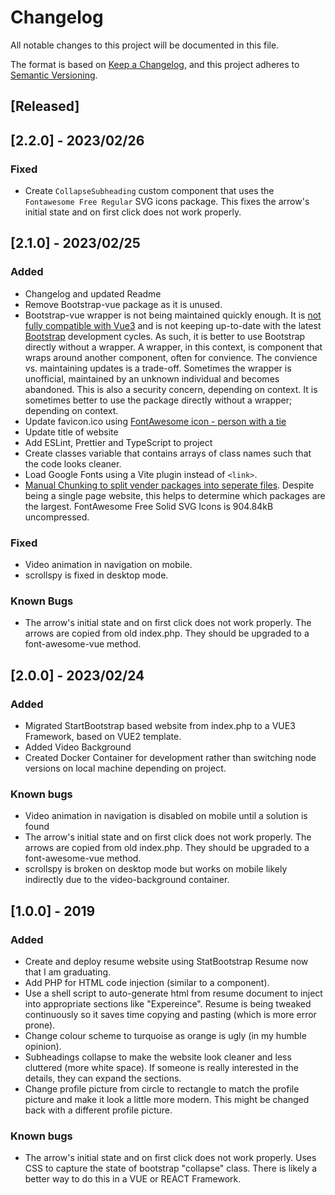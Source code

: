 # Changelog

All notable changes to this project will be documented in this file.

The format is based on [Keep a Changelog](https://keepachangelog.com/en/1.0.0/),
and this project adheres to [Semantic
Versioning](https://semver.org/spec/v2.0.0.html).

## [Released]

## [2.2.0] - 2023/02/26

### Fixed

- Create `CollapseSubheading` custom component that uses the
`Fontawesome Free Regular` SVG icons package. This fixes the arrow's initial
state and on first click does not work properly.

## [2.1.0] - 2023/02/25

### Added

- Changelog and updated Readme
- Remove Bootstrap-vue package as it is unused.
- Bootstrap-vue wrapper is not being maintained quickly enough. It is [not fully
  compatible with Vue3](https://bootstrap-vue.org/vue3) and is not keeping
  up-to-date with the latest [Bootstrap](https://getbootstrap.com/) development
  cycles. As such, it is better to use Bootstrap directly without a wrapper. A
  wrapper, in this context, is component that wraps around another component,
  often for convience. The convience vs. maintaining updates is a trade-off.
  Sometimes the wrapper is unofficial, maintained by an unknown individual and
  becomes abandoned. This is also a security concern, depending on context. It
  is sometimes better to use the package directly without a wrapper; depending
  on context.
- Update favicon.ico using [FontAwesome icon - person with a
  tie](https://fontawesome.com/icons/user-tie?s=solid&f=classic)
- Update title of website
- Add ESLint, Prettier and TypeScript to project
- Create classes variable that contains arrays of class names such that the code
  looks cleaner.
- Load Google Fonts using a Vite plugin instead of `<link>`.
- [Manual Chunking to split vender packages into seperate files](https://github.com/vitejs/vite/discussions/3894#discussioncomment-1656095). Despite being a
  single page website, this helps to determine which packages are the largest.
  FontAwesome Free Solid SVG Icons is 904.84kB uncompressed.

### Fixed

- Video animation in navigation on mobile.
- scrollspy is fixed in desktop mode.

### Known Bugs

- The arrow's initial state and on first click does not work properly. The
  arrows are copied from old index.php. They should be upgraded to a
  font-awesome-vue method.

## [2.0.0] - 2023/02/24

### Added

- Migrated StartBootstrap based website from index.php to a VUE3 Framework,
  based on VUE2 template.
- Added Video Background
- Created Docker Container for development rather than switching node versions
  on local machine depending on project.

### Known bugs

- Video animation in navigation is disabled on mobile until a solution is found
- The arrow's initial state and on first click does not work properly. The
  arrows are copied from old index.php. They should be upgraded to a
  font-awesome-vue method.
- scrollspy is broken on desktop mode but works on mobile likely indirectly due
  to the video-background container.

## [1.0.0] - 2019

### Added

- Create and deploy resume website using StatBootstrap Resume now that I am
  graduating.
- Add PHP for HTML code injection (similar to a component).
- Use a shell script to auto-generate html from resume document to inject into
  appropriate sections like "Expereince". Resume is being tweaked continuously
  so it saves time copying and pasting (which is more error prone).
- Change colour scheme to turquoise as orange is ugly (in my humble opinion).
- Subheadings collapse to make the website look cleaner and less cluttered (more
  white space). If someone is really interested in the details, they can expand
  the sections.
- Change profile picture from circle to rectangle to match the profile picture
  and make it look a little more modern. This might be changed back with a
  different profile picture.

### Known bugs

- The arrow's initial state and on first click does not work properly. Uses CSS
  to capture the state of bootstrap "collapse" class. There is likely a better
  way to do this in a VUE or REACT Framework.
